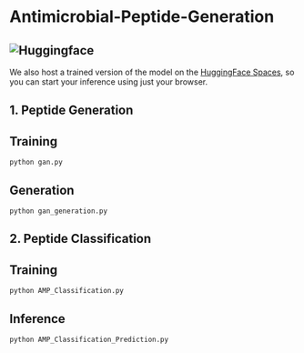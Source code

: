 # Antimicrobial-Peptide-Generation

## ![Huggingface](https://img.shields.io/badge/Hugging%20Face-Spaces-brightgreen)
We also host a trained version of the model on the [HuggingFace Spaces](https://huggingface.co/spaces/oucgc1996/Antimicrobial-peptide-generation), so you can start your inference using just your browser.

## 1. Peptide Generation
## Training
```shell
python gan.py
```
## Generation
```shell
python gan_generation.py
```
## 2. Peptide Classification
## Training
```shell
python AMP_Classification.py
```
## Inference
```pshell
python AMP_Classification_Prediction.py 
```
